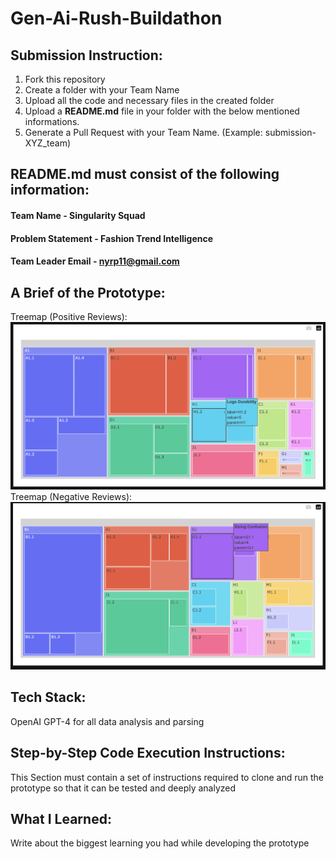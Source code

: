 # Gen-Ai-Rush-Buildathon

## Submission Instruction:

1. Fork this repository
2. Create a folder with your Team Name
3. Upload all the code and necessary files in the created folder
4. Upload a **README.md** file in your folder with the below mentioned informations.
5. Generate a Pull Request with your Team Name. (Example: submission-XYZ_team)

## README.md must consist of the following information:

#### Team Name - Singularity Squad

#### Problem Statement - Fashion Trend Intelligence

#### Team Leader Email - nyrp11@gmail.com

## A Brief of the Prototype:

Treemap (Positive Reviews):
![Alt text](pos_treemap.png)
Treemap (Negative Reviews):
![Alt text](neg_treemap.png)

## Tech Stack:

OpenAI GPT-4 for all data analysis and parsing

## Step-by-Step Code Execution Instructions:

This Section must contain a set of instructions required to clone and run the prototype so that it can be tested and deeply analyzed

## What I Learned:

Write about the biggest learning you had while developing the prototype
